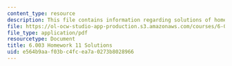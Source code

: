 ```yaml
---
content_type: resource
description: This file contains information regarding solutions of homework11.
file: https://ol-ocw-studio-app-production.s3.amazonaws.com/courses/6-003-signals-and-systems-fall-2011/e564b9aaf03bc4fcea7a0273b8028966_MIT6_003F11_sol11.pdf
file_type: application/pdf
resourcetype: Document
title: 6.003 Homework 11 Solutions
uid: e564b9aa-f03b-c4fc-ea7a-0273b8028966
---
```

